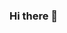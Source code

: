 ### Hi there 👋

<!--
**cagdas5/cagdas5** is a ✨ _special_ ✨ repository because its `README.md` (this file) appears on your GitHub profile.

Here are some ideas to get you started:

###- 🍿 I’m currently on my journey to learn R and GitHub usage ...
###- 📊 I’m currently learning about basic data science tools...
###- 🤔 I’m looking for help with datasets and data manipulation 
###- 📫 How to reach me:
<br />
[twitter]: https://twitter.com/cagdas_kd
<br />
